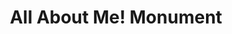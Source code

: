 ---
pid: MX83
title: All About Me! Monument
location_transcription: Malcolm X Park
zipcode: 
outside_phl: 
neighborhood: 
age: '11'
age_range: 6-13
instagram: 
image_file_name: MX_83.jpg
proposal_transcription: |-
  I love monument even thou I don't no what is it be whatever it is i no it is a good thing.
  I am a suting star
topic: Uplifting
topic_summary: '0'
type: Other No Form
keywords_other: 
credit: Shabreah
image_labels: 
twitter: 
facebook: 
permalink: "/monuments/mx83/"
layout: item-page
---